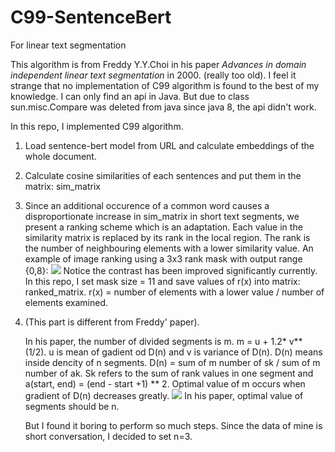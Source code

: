 # C99-SentenceBert
For linear text segmentation

This algorithm is from Freddy Y.Y.Choi in his paper *Advances in domain independent linear text segmentation* in 2000. (really too old). I feel it strange that no implementation of C99 algorithm is found to the best of my knowledge. I can only find an api in Java. But due to class sun.misc.Compare was deleted from java since java 8, the api didn't work.

In this repo, I implemented C99 algorithm. 

1. Load sentence-bert model from URL and calculate embeddings of the whole document.
2. Calculate cosine similarities of each sentences and put them in the matrix: sim_matrix
3. Since an additional occurence of a common word causes a disproportionate increase in sim_matrix in short text segments, we present a ranking scheme which is an adaptation. Each value in the similarity matrix is replaced by its rank in the local region. The rank is the number of neighbouring elements with a lower similarity value.
  An example of image ranking using a 3x3 rank mask with output range {0,8}:
  ![](https://res.cloudinary.com/dmfrqkuif/image/upload/v1592985597/Screenshot_from_2020-06-24_15-59-21_tkrckg.png)
  Notice the contrast has been improved significantly currently. In this repo, I set mask size = 11 and save values of r(x) into matrix: ranked_matrix. r(x) = number of elements with a lower value / number of elements examined.

4. (This part is different from Freddy' paper).

    In his paper, the number of divided segments is m. m = u + 1.2* v**(1/2). u is mean of gadient od D(n) and v is variance of D(n). D(n) means inside dencity of n segments. D(n) = sum of m number of sk / sum of m number of ak. Sk refers to the sum of rank values in one segment and a(start, end) = (end - start +1) ** 2. Optimal value of m occurs when gradient of D(n) decreases greatly.
    ![](https://res.cloudinary.com/dmfrqkuif/image/upload/v1592985597/Screenshot_from_2020-06-24_15-59-21_tkrckg.png)
    In his paper, optimal value of segments should be n. 
    
    But I found it boring to perform so much steps. Since the data of mine is short conversation, I decided to set n=3.
